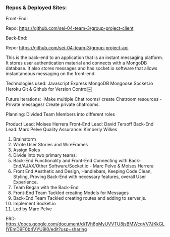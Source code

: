 ### Repos & Deployed Sites:

Front-End:

Repo: https://github.com/sei-04-team-3/group-project-client


Back-End:

Repo: https://github.com/sei-04-team-3/group-project-api

This is the back-end to an application that is an instant messaging platform. It stores user authentication material and connects with a MongoDB database. It also stores messages and has socket.io software that allows instantaneous messaging on the front-end.

Technologies used:
Javascript
Express
MongoDB
Mongoose
Socket.io
Heroku
Git & Github for Version Control￼

Future Iterations:
-Make multiple Chat rooms/ create Chatroom resources
-Private messages/ Create private chatrooms.

Planning:
Divided Team Members into different roles

Product Lead: Moises Herrera
Front-End Lead: David Tersoff
Back-End Lead: Marc Pelve
Quality Assurance: Kimberly Wilkes

1. Brainstorm
2. Wrote User Stories and WireFrames
3. Assign Roles
4. Divide into two primary teams:
  1. Back-End Functionality and Front-End Connecting with Back-End/AJAX/Other Software/Socket.io - Marc Pelve & Moises Herrera
  2. Front End Aesthetic and Design, Handlebars, Keeping Code Clean, Styling, Proving Back-End with necessary features, overall User Experience.
5. Team Began with the Back-End
  1. Front-End Team Tackled creating Models for Messages
  2. Back-End Team Tackled creating routes and adding to server.js.
6. Implement Socket.io
  1. Led by Marc Pelve



ERD: https://docs.google.com/document/d/1Vh8pMyUVVTU8jsBMWcqVV7JKkGLlYEmD9F0b4VYU9l0/edit?usp=sharing
